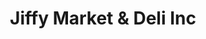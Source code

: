 ---
title: "Jiffy Market & Deli Inc"
url: /jersey-shore/jiffy-market-and-deli-inc/
shop: convenience
---